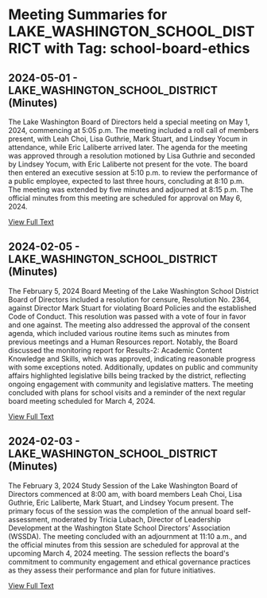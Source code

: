 # Meeting Summaries for LAKE_WASHINGTON_SCHOOL_DISTRICT with Tag: school-board-ethics

## 2024-05-01 - LAKE_WASHINGTON_SCHOOL_DISTRICT (Minutes)

The Lake Washington Board of Directors held a special meeting on May 1, 2024, commencing at 5:05 p.m. The meeting included a roll call of members present, with Leah Choi, Lisa Guthrie, Mark Stuart, and Lindsey Yocum in attendance, while Eric Laliberte arrived later. The agenda for the meeting was approved through a resolution motioned by Lisa Guthrie and seconded by Lindsey Yocum, with Eric Laliberte not present for the vote. The board then entered an executive session at 5:10 p.m. to review the performance of a public employee, expected to last three hours, concluding at 8:10 p.m. The meeting was extended by five minutes and adjourned at 8:15 p.m. The official minutes from this meeting are scheduled for approval on May 6, 2024.

[View Full Text](https://raw.githubusercontent.com/VoronoiPerspectives/WashingtonStateSchoolBoardExplorer/refs/heads/main/data/countries/usa/states/wa/counties/king/school_boards/lake_washington_school_district/2024/2024-05-01-minutes.txt)

## 2024-02-05 - LAKE_WASHINGTON_SCHOOL_DISTRICT (Minutes)

The February 5, 2024 Board Meeting of the Lake Washington School District Board of Directors included a resolution for censure, Resolution No. 2364, against Director Mark Stuart for violating Board Policies and the established Code of Conduct. This resolution was passed with a vote of four in favor and one against. The meeting also addressed the approval of the consent agenda, which included various routine items such as minutes from previous meetings and a Human Resources report. Notably, the Board discussed the monitoring report for Results-2: Academic Content Knowledge and Skills, which was approved, indicating reasonable progress with some exceptions noted. Additionally, updates on public and community affairs highlighted legislative bills being tracked by the district, reflecting ongoing engagement with community and legislative matters. The meeting concluded with plans for school visits and a reminder of the next regular board meeting scheduled for March 4, 2024.

[View Full Text](https://raw.githubusercontent.com/VoronoiPerspectives/WashingtonStateSchoolBoardExplorer/refs/heads/main/data/countries/usa/states/wa/counties/king/school_boards/lake_washington_school_district/2024/2024-02-05-minutes.txt)

## 2024-02-03 - LAKE_WASHINGTON_SCHOOL_DISTRICT (Minutes)

The February 3, 2024 Study Session of the Lake Washington Board of Directors commenced at 8:00 am, with board members Leah Choi, Lisa Guthrie, Eric Laliberte, Mark Stuart, and Lindsey Yocum present. The primary focus of the session was the completion of the annual board self-assessment, moderated by Tricia Lubach, Director of Leadership Development at the Washington State School Directors’ Association (WSSDA). The meeting concluded with an adjournment at 11:10 a.m., and the official minutes from this session are scheduled for approval at the upcoming March 4, 2024 meeting. The session reflects the board's commitment to community engagement and ethical governance practices as they assess their performance and plan for future initiatives.

[View Full Text](https://raw.githubusercontent.com/VoronoiPerspectives/WashingtonStateSchoolBoardExplorer/refs/heads/main/data/countries/usa/states/wa/counties/king/school_boards/lake_washington_school_district/2024/2024-02-03-minutes.txt)

